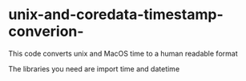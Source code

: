 # unix-and-coredata-timestamp-converion-
This code converts unix and MacOS  time to a human readable format

The libraries you need are 
import time and datetime
